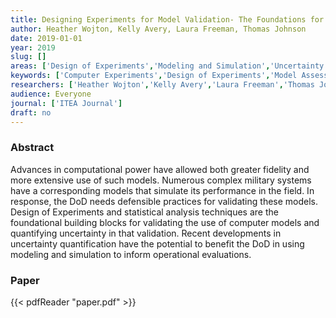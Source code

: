 ```yaml
---
title: Designing Experiments for Model Validation- The Foundations for Uncertainty Quantification
author: Heather Wojton, Kelly Avery, Laura Freeman, Thomas Johnson
date: 2019-01-01
year: 2019
slug: []
areas: ['Design of Experiments','Modeling and Simulation','Uncertainty Quantification']
keywords: ['Computer Experiments','Design of Experiments','Model Assessment and Validation','Uncertainty Quantification']
researchers: ['Heather Wojton','Kelly Avery','Laura Freeman','Thomas Johnson']
audience: Everyone
journal: ['ITEA Journal']
draft: no
---
```




### Abstract

Advances in computational power have allowed both greater fidelity and more extensive use of such models. Numerous complex military systems have a corresponding models that simulate its performance in the field. In response, the DoD needs defensible practices for validating these models. Design of Experiments and statistical analysis techniques are the foundational building blocks for validating the use of computer models and quantifying uncertainty in that validation. Recent developments in uncertainty quantification have the potential to benefit the DoD in using modeling and simulation to inform operational evaluations.



### Paper 
 {{< pdfReader "paper.pdf" >}}


